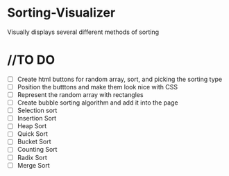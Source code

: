 # Sorting-Visualizer
Visually displays several different methods of sorting


# //TO DO
-[ ] Create html buttons for random array, sort, and picking the sorting type
-[ ] Position the butttons and make them look nice with CSS
-[ ] Represent the random array with rectangles
-[ ] Create bubble sorting algorithm and add it into the page
-[ ] Selection sort
-[ ] Insertion Sort
-[ ] Heap Sort
-[ ] Quick Sort
-[ ] Bucket Sort
-[ ] Counting Sort
-[ ] Radix Sort
-[ ] Merge Sort
